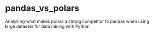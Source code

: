 # pandas_vs_polars
Analyzing what makes polars a strong competitor to pandas when using large datasets for data mining with Python
